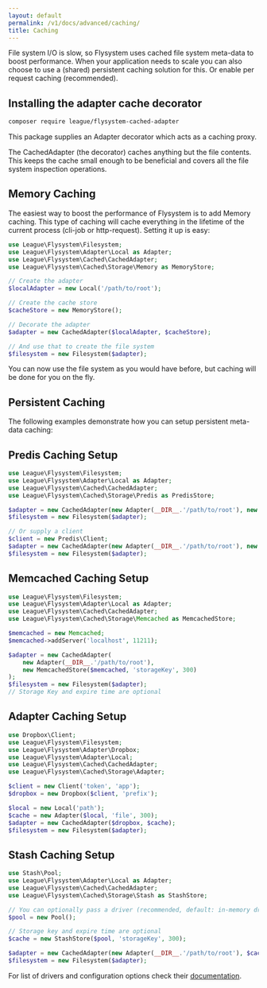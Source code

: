 ```yaml
---
layout: default
permalink: /v1/docs/advanced/caching/
title: Caching
---
```


File system I/O is slow, so Flysystem uses cached file system meta-data to boost performance. When your application needs to scale you can also choose to use a (shared) persistent caching solution for this.
Or enable per request caching (recommended).

## Installing the adapter cache decorator

```bash
composer require league/flysystem-cached-adapter
```

This package supplies an Adapter decorator which acts as a caching proxy.

The CachedAdapter (the decorator) caches anything but the file contents. This keeps the cache small enough to be beneficial and covers all the file system inspection operations.

## Memory Caching

The easiest way to boost the performance of Flysystem is to add Memory caching.
This type of caching will cache everything in the lifetime of the current process (cli-job or http-request).
Setting it up is easy:

```php
use League\Flysystem\Filesystem;
use League\Flysystem\Adapter\Local as Adapter;
use League\Flysystem\Cached\CachedAdapter;
use League\Flysystem\Cached\Storage\Memory as MemoryStore;

// Create the adapter
$localAdapter = new Local('/path/to/root');

// Create the cache store
$cacheStore = new MemoryStore();

// Decorate the adapter
$adapter = new CachedAdapter($localAdapter, $cacheStore);

// And use that to create the file system
$filesystem = new Filesystem($adapter);
```

You can now use the file system as you would have before, but caching will be done for you on the fly.

## Persistent Caching

The following examples demonstrate how you can setup persistent meta-data caching:

## Predis Caching Setup

```php
use League\Flysystem\Filesystem;
use League\Flysystem\Adapter\Local as Adapter;
use League\Flysystem\Cached\CachedAdapter;
use League\Flysystem\Cached\Storage\Predis as PredisStore;

$adapter = new CachedAdapter(new Adapter(__DIR__.'/path/to/root'), new PredisStore);
$filesystem = new Filesystem($adapter);

// Or supply a client
$client = new Predis\Client;
$adapter = new CachedAdapter(new Adapter(__DIR__.'/path/to/root'), new PredisStore($client));
$filesystem = new Filesystem($adapter);
```

## Memcached Caching Setup

```php
use League\Flysystem\Filesystem;
use League\Flysystem\Adapter\Local as Adapter;
use League\Flysystem\Cached\CachedAdapter;
use League\Flysystem\Cached\Storage\Memcached as MemcachedStore;

$memcached = new Memcached;
$memcached->addServer('localhost', 11211);

$adapter = new CachedAdapter(
    new Adapter(__DIR__.'/path/to/root'),
    new MemcachedStore($memcached, 'storageKey', 300)
);
$filesystem = new Filesystem($adapter);
// Storage Key and expire time are optional
```

## Adapter Caching Setup

```php
use Dropbox\Client;
use League\Flysystem\Filesystem;
use League\Flysystem\Adapter\Dropbox;
use League\Flysystem\Adapter\Local;
use League\Flysystem\Cached\CachedAdapter;
use League\Flysystem\Cached\Storage\Adapter;

$client = new Client('token', 'app');
$dropbox = new Dropbox($client, 'prefix');

$local = new Local('path');
$cache = new Adapter($local, 'file', 300);
$adapter = new CachedAdapter($dropbox, $cache);
$filesystem = new Filesystem($adapter);
```

## Stash Caching Setup

```php
use Stash\Pool;
use League\Flysystem\Adapter\Local as Adapter;
use League\Flysystem\Cached\CachedAdapter;
use League\Flysystem\Cached\Storage\Stash as StashStore;

// You can optionally pass a driver (recommended, default: in-memory driver)
$pool = new Pool();

// Storage key and expire time are optional
$cache = new StashStore($pool, 'storageKey', 300);

$adapter = new CachedAdapter(new Adapter(__DIR__.'/path/to/root'), $cache);
$filesystem = new Filesystem($adapter);
```

For list of drivers and configuration options check their [documentation](http://www.stashphp.com/Drivers.html).
